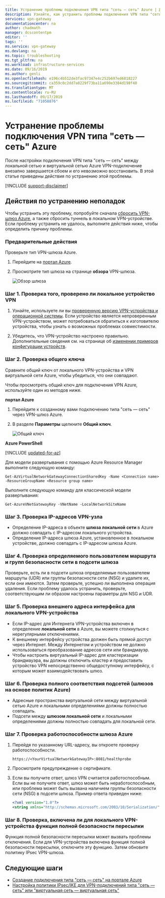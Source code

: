 ```yaml
---
title: Устранение проблемы подключения VPN типа "сеть — сеть" Azure | Документация Майкрософт
description: Узнайте, как устранить проблемы подключения VPN типа "сеть — сеть", которое внезапно завершается сбоем и его невозможно восстановить.
services: vpn-gateway
documentationcenter: na
author: chadmath
manager: dcscontentpm
editor: ''
tags: ''
ms.service: vpn-gateway
ms.devlang: na
ms.topic: troubleshooting
ms.tgt_pltfrm: na
ms.workload: infrastructure-services
ms.date: 09/16/2019
ms.author: genli
ms.openlocfilehash: e196c4b512de3fac97347e4c252b697ed6818227
ms.sourcegitcommit: ca359c0c2dd7a0229f73ba11a690e3384d198f40
ms.translationtype: MT
ms.contentlocale: ru-RU
ms.lasthandoff: 09/17/2019
ms.locfileid: "71058876"
---
```

# <a name="troubleshooting-an-azure-site-to-site-vpn-connection-cannot-connect-and-stops-working"></a>Устранение проблемы подключения VPN типа "сеть — сеть" Azure

После настройки подключения VPN типа "сеть — сеть" между локальной сетью и виртуальной сетью Azure VPN-подключение внезапно завершается сбоем и его невозможно восстановить. В этой статье приведены действия по устранению этой проблемы. 

[!INCLUDE [support-disclaimer](../../includes/support-disclaimer.md)]

## <a name="troubleshooting-steps"></a>Действия по устранению неполадок

Чтобы устранить эту проблему, попробуйте сначала [сбросить VPN-шлюз Azure](vpn-gateway-resetgw-classic.md), а также сбросить туннель в локальном VPN-устройстве. Если проблему устранить не удалось, выполните действия ниже, чтобы определить причину проблемы.

### <a name="prerequisite-step"></a>Предварительные действия

Проверьте тип VPN-шлюза Azure.

1. Перейдите на [портал Azure](https://portal.azure.com).

2. Просмотрите тип шлюза на странице **обзора** VPN-шлюза.
    
    ![Обзор шлюза](media/vpn-gateway-troubleshoot-site-to-site-cannot-connect/gatewayoverview.png)

### <a name="step-1-check-whether-the-on-premises-vpn-device-is-validated"></a>Шаг 1. Проверка того, проверено ли локальное устройство VPN

1. Узнайте, используете ли вы [проверенную версию VPN-устройства и операционной системы](vpn-gateway-about-vpn-devices.md#devicetable). Если устройство является непроверенным VPN-устройством, может потребоваться обратиться к изготовителю устройства, чтобы узнать о возможных проблемах совместимости.

2. Убедитесь, что VPN-устройство настроено правильно. Дополнительные сведения см. на странице об [изменении примеров конфигурации устройств](vpn-gateway-about-vpn-devices.md#editing).

### <a name="step-2-verify-the-shared-key"></a>Шаг 2. Проверка общего ключа

Сравните общий ключ от локального VPN-устройства и VPN виртуальной сети Azure, чтобы убедиться, что они совпадают. 

Чтобы просмотреть общий ключ для подключения VPN Azure, используйте один из методов ниже.

**портал Azure**

1. Перейдите к созданному вами подключению типа "сеть — сеть" через VPN-шлюз Azure.

2. В разделе **Параметры** щелкните **Общий ключ**.
    
    ![Общий ключ](media/vpn-gateway-troubleshoot-site-to-site-cannot-connect/sharedkey.png)

**Azure PowerShell**

[!INCLUDE [updated-for-az](../../includes/updated-for-az.md)]

Для модели развертывания с помощью Azure Resource Manager выполните следующую команду:

    Get-AzVirtualNetworkGatewayConnectionSharedKey -Name <Connection name> -ResourceGroupName <Resource group name>

Выполните следующую команду для классической модели развертывания:

    Get-AzureVNetGatewayKey -VNetName -LocalNetworkSiteName

### <a name="step-3-verify-the-vpn-peer-ips"></a>Шаг 3. Проверка IP-адресов VPN-узла

-   Определение IP-адреса в объекте **шлюза локальной сети** в Azure должно совпадать с IP-адресом локального устройства.
-   Определение IP-адреса шлюза Azure, установленное в локальном устройстве, должно совпадать с IP-адресом шлюза Azure.

### <a name="step-4-check-udr-and-nsgs-on-the-gateway-subnet"></a>Шаг 4. Проверка определяемого пользователем маршрута и групп безопасности сети в подсети шлюза

Проверьте, есть ли в подсети шлюза определяемые пользователем маршруты (UDR) или группы безопасности сети (NSG) и удалите их, если они имеются. Затем проверьте, успешно ли выполнена операция удаления. Если проблему удалось устранить, проверьте, соответствующим ли образом настроены параметры для NSG и UDR.

### <a name="step-5-check-the-on-premises-vpn-device-external-interface-address"></a>Шаг 5. Проверка внешнего адреса интерфейса для локального VPN-устройства

- Если IP-адрес для Интернета VPN-устройства включен в определение **локальной сети** в Azure, вы можете столкнуться с нерегулярными отключениями.
- К внешнему интерфейсу устройства должен быть прямой доступ через Интернет. Между Интернетом и устройством не должно использоваться преобразование адресов сети или брандмауэр.
- Чтобы настроить виртуальный IP-адрес для кластеризации брандмауэра, вы должны отключить кластер и предоставить устройство VPN непосредственно общедоступному интерфейсу, с которым может взаимодействовать шлюз.

### <a name="step-6-verify-that-the-subnets-match-exactly-azure-policy-based-gateways"></a>Шаг 6. Проверка полного соответствия подсетей (шлюзов на основе политик Azure)

-   Адресные пространства виртуальной сети между виртуальной сетью Azure и локальными определениями должны полностью совпадать.
-   Подсети между **шлюзом локальной сети** и локальными определениями должны полностью совпадать для локальной сети.

### <a name="step-7-verify-the-azure-gateway-health-probe"></a>Шаг 7. Проверка работоспособности шлюза Azure

1. Перейдя по указанному URL-адресу, вы откроете проверку работоспособности.

    `https://<YourVirtualNetworkGatewayIP>:8081/healthprobe`

2. Просмотрите предупреждение о сертификате.
3. Если вы получите ответ, шлюз VPN считается работоспособным. Если вы не получите ответ, шлюз может быть неработоспособным, или проблема может быть вызвана наличием группы безопасности сети (NSG) в подсети шлюза. Пример ответа приведен ниже:

    ```xml
    <?xml version="1.0"?>
    <string xmlns="http://schemas.microsoft.com/2003/10/Serialization/">Primary Instance: GatewayTenantWorker_IN_1 GatewayTenantVersion: 14.7.24.6</string>
    ```

### <a name="step-8-check-whether-the-on-premises-vpn-device-has-the-perfect-forward-secrecy-feature-enabled"></a>Шаг 8. Проверка, включена ли для локального VPN-устройства функция полной безопасности пересылки

Функция полной безопасности пересылки может вызвать проблемы отключения. Если для VPN-устройства включена функция полной безопасности пересылки, отключите эту функцию. Затем обновите политику IPsec VPN-шлюза.

## <a name="next-steps"></a>Следующие шаги

-   [Создание подключения типа "сеть — сеть" на портале Azure](vpn-gateway-howto-site-to-site-resource-manager-portal.md)
-   [Настройка политики IPsec/IKE для VPN-подключений типа "сеть — сеть" или "виртуальная сеть — виртуальная сеть"](vpn-gateway-ipsecikepolicy-rm-powershell.md)
